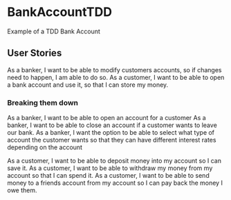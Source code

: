 # BankAccountTDD
Example of a TDD Bank Account

## User Stories

As a banker, I want to be able to modify customers accounts, so if changes need to happen, I am able to do so.
As a customer, I want to be able to open a bank account and use it, so that I can store my money.

### Breaking them down

As a banker, I want to be able to open an account for a customer
As a banker, I want to be able to close an account if a customer wants to leave our bank.
As a banker, I want the option to be able to select what type of account the customer wants so that they can have different interest rates depending on the account


As a customer, I want to be able to deposit money into my account so I can save it.
As a customer, I want to be able to withdraw my money from my account so that I can spend it.
As a customer, I want to be able to send money to a friends account from my account so I can pay back the money I owe them.
